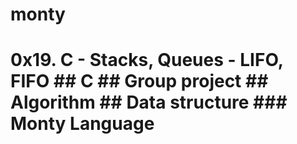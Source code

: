 # monty
# 0x19. C - Stacks, Queues - LIFO, FIFO ## C ## Group project ## Algorithm ## Data structure ### Monty Language 
